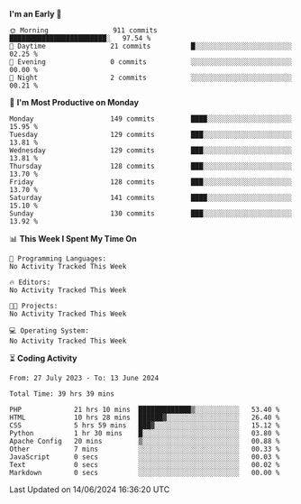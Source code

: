 
<!--START_SECTION:week-->
**I'm an Early 🐤** 

```text
🌞 Morning                911 commits         ████████████████████████░   97.54 % 
🌆 Daytime                21 commits          █░░░░░░░░░░░░░░░░░░░░░░░░   02.25 % 
🌃 Evening                0 commits           ░░░░░░░░░░░░░░░░░░░░░░░░░   00.00 % 
🌙 Night                  2 commits           ░░░░░░░░░░░░░░░░░░░░░░░░░   00.21 % 
```
📅 **I'm Most Productive on Monday** 

```text
Monday                   149 commits         ████░░░░░░░░░░░░░░░░░░░░░   15.95 % 
Tuesday                  129 commits         ███░░░░░░░░░░░░░░░░░░░░░░   13.81 % 
Wednesday                129 commits         ███░░░░░░░░░░░░░░░░░░░░░░   13.81 % 
Thursday                 128 commits         ███░░░░░░░░░░░░░░░░░░░░░░   13.70 % 
Friday                   128 commits         ███░░░░░░░░░░░░░░░░░░░░░░   13.70 % 
Saturday                 141 commits         ████░░░░░░░░░░░░░░░░░░░░░   15.10 % 
Sunday                   130 commits         ███░░░░░░░░░░░░░░░░░░░░░░   13.92 % 
```


📊 **This Week I Spent My Time On** 

```text
💬 Programming Languages: 
No Activity Tracked This Week

🔥 Editors: 
No Activity Tracked This Week

🐱‍💻 Projects: 
No Activity Tracked This Week

💻 Operating System: 
No Activity Tracked This Week
```


<!--END_SECTION:week-->

⏳ **Coding Activity**

<!--START_SECTION:alltime-->

```text
From: 27 July 2023 - To: 13 June 2024

Total Time: 39 hrs 39 mins

PHP             21 hrs 10 mins  █████████████▒░░░░░░░░░░░   53.40 %
HTML            10 hrs 28 mins  ██████▓░░░░░░░░░░░░░░░░░░   26.40 %
CSS             5 hrs 59 mins   ███▓░░░░░░░░░░░░░░░░░░░░░   15.12 %
Python          1 hr 30 mins    █░░░░░░░░░░░░░░░░░░░░░░░░   03.80 %
Apache Config   20 mins         ▒░░░░░░░░░░░░░░░░░░░░░░░░   00.88 %
Other           7 mins          ░░░░░░░░░░░░░░░░░░░░░░░░░   00.33 %
JavaScript      0 secs          ░░░░░░░░░░░░░░░░░░░░░░░░░   00.03 %
Text            0 secs          ░░░░░░░░░░░░░░░░░░░░░░░░░   00.02 %
Markdown        0 secs          ░░░░░░░░░░░░░░░░░░░░░░░░░   00.00 %
```

<!--END_SECTION:alltime-->
<!--START_SECTION:date-->

 Last Updated on 14/06/2024 16:36:20 UTC
<!--END_SECTION:date-->
